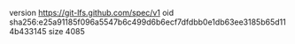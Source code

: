 version https://git-lfs.github.com/spec/v1
oid sha256:e25a91185f096a5547b6c499d6b6ecf7dfdbb0e1db63ee3185b65d114b433145
size 4085

